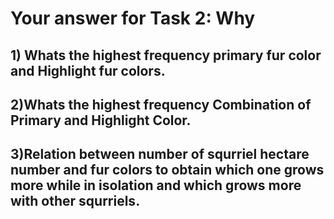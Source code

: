 # Your answer for Task 2: Why
## 1) Whats the highest frequency primary fur color and Highlight fur colors.       
## 2)Whats the highest frequency Combination of Primary and Highlight Color.
## 3)Relation between number of squrriel hectare number and fur colors to obtain which one grows more while in isolation and which grows more with other squrriels.

